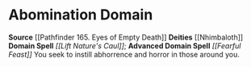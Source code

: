 ﻿---
advanced_apocryphal_spell: null
advanced_domain_spell: '[[DATABASE/spell/Fearful Feast|Fearful Feast]]'
apocryphal_spell: null
deity:
- '[[DATABASE/deity/Nhimbaloth|Nhimbaloth]]'
domain:
- '[[DATABASE/domain/Abomination Domain|Abomination]]'
domain_spell: '[[DATABASE/spell/Lift Nature''s Caul|Lift Nature''s Caul]]'
id: '59'
name: Abomination Domain
rarity: Common
source: '[[DATABASE/source/Pathfinder 165. Eyes of Empty Death|Pathfinder #165: Eyes
  of Empty Death]]'
trait: null
type: Domain

---
# Abomination Domain

**Source** [[Pathfinder 165. Eyes of Empty Death]]
**Deities** [[Nhimbaloth]]
**Domain Spell** _[[Lift Nature's Caul]]_; **Advanced Domain Spell** _[[Fearful Feast]]_
You seek to instill abhorrence and horror in those around you.